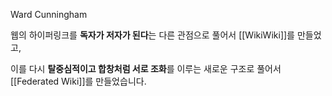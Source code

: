 Ward Cunningham

웹의 하이퍼링크를 
**독자가 저자가 된다**는
다른 관점으로 풀어서
[[WikiWiki]]를 만들었고,

이를 다시 
**탈중심적이고 합창처럼 서로 조화**를 이루는 
새로운 구조로 풀어서
[[Federated Wiki]]를 만들었습니다.